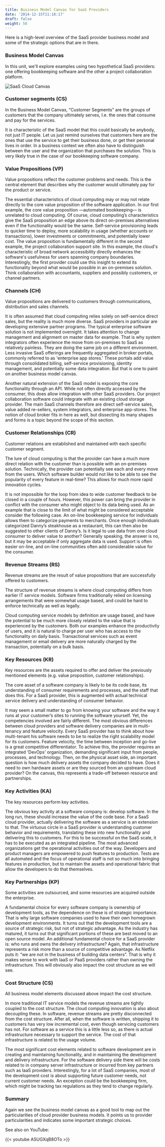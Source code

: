 ```yaml
---
title: Business Model Canvas for SaaS Providers
date: '2014-12-15T11:18:17'
draft: false
weight: 50
---
```


Here is a high-level overview of the SaaS provider business model and some of the strategic options that are in there.

### Business Model Canvas

 In this unit, we'll explore examples using two hypothetical SaaS providers: one offering bookkeeping software and the other a project collaboration platform.

![SaaS Cloud Canvas](BusinessCanvasSaaS.png)

### Customer segments (CS)

In the Business Model Canvas, “Customer Segments” are the groups of customers that the company ultimately serves, I.e. the ones that consume and pay for the services.

It is characteristic of the SaaS model that this could basically be anybody, not just IT people. Let us just remind ourselves that customers here are the ones that use the service to get their business done, or get their personal lives in order. In a business context we often also have to distinguish between the user and the organization that purchases the solution. This is very likely true in the case of our bookkeeping software company.

### Value Propositions (VP)

Value propositions reflect the customer problems and needs. This is the central element that describes why the customer would ultimately pay for the product or service.

The essential characteristics of cloud computing may or may not relate directly to the core value proposition of the software application. In our first example, the core value proposition —automated bookkeeping— is unrelated to cloud computing. Of course, cloud computing’s characteristics give the SaaS proposition an edge above its direct on-premises alternatives even if the functionality would be the same. Self-service provisioning leads to quicker time to deploy, more scalability in usage (whether accounts or transactions), lower investments or commitments, and potentially lower cost.
The value proposition is fundamentally different in the second example, the project collaboration support site. In this example, the cloud's characteristic of broad network accessibility directly enhances the software's usefulness for users spanning company boundaries.
Interestingly, the first provider could use this insight to extend its functionality beyond what would be possible in an on-premises solution. Think collaboration with accountants, suppliers and possibly customers, or channel partners.

### Channels (CH)

Value propositions are delivered to customers through communications, distribution and sales channels.

It is often assumed that cloud computing relies solely on self-service direct sales, but the reality is much more diverse. SaaS providers in particular are developing extensive partner programs.
The typical enterprise software solution is not implemented overnight. It takes attention to change management and alignment on master data for example. That is why system integrators often experience the move from on-premises to SaaS as relatively painless. They are doing the same job on a different environment.
Less invasive SaaS offerings are frequently aggregated in broker portals, commonly referred to as 'enterprise app stores.' These portals add value through consolidated billing, self-service provisioning, identity management, and potentially some data integration. But that is one to paint on another business model canvas.

Another natural extension of the SaaS model is exposing the core functionality through an API. While not often directly accessed by the consumer, this does allow integration with other SaaS providers. Our project collaboration software could integrate with an existing cloud storage provider.
The main SaaS channels therefore are direct self-service sales, value added re-sellers, system integrators, and enterprise app-stores. The notion of cloud broker fits in here as well, but dissecting its many shapes and forms is a topic beyond the scope of this section.

### Customer Relationships (CR)

Customer relations are established and maintained with each specific customer segment.

The lure of cloud computing is that the provider can have a much more direct relation with the customer than is possible with an on-premises solution. Technically, the provider can potentially see each and every move from the users. Which software builder would not like to be able to see the popularity of every feature in real-time? This allows for much more rapid innovation cycles.

It is not impossible for the loop from idea to wide customer feedback to be closed in a couple of hours.
However, this power can bring the provider in conflict with the consumer who might object to its data being used. As an example that is close to the limit of what might be considered acceptable consider the following case.
An on-line bookkeeping service for individuals allows them to categorize payments to merchants. Once enough individuals categorized Danny’s steakhouse as a restaurant, this can then also be suggested to other clients of Danny’s. Is it legal to use data from one cloud consumer to deliver value to another? Generally speaking, the answer is no, but it may be acceptable if only aggregate data is used.
Support is often easier on-line, and on-line communities often add considerable value for the consumer.

### Revenue Streams (RS)

Revenue streams are the result of value propositions that are successfully offered to customers.

The structure of revenue streams is where cloud computing differs from earlier IT service models. Software firms traditionally relied on licensing arrangements that were somewhat usage based, and could be hard to enforce technically as well as legally.

Cloud computing service models by definition are usage based, and have the potential to be much more closely related to the value that is experienced by the customers. Both our examples enhance the productivity of users, and it is natural to charge per user who has access to the functionality on daily basis. Transactional services such as event management or email delivery are more naturally charged by the transaction, potentially on a bulk basis.

### Key Resources (KR)

Key resources are the assets required to offer and deliver the previously mentioned elements (e.g. value proposition, customer relationships).

The core asset of a software company is likely to be its code base, its understanding of consumer requirements and processes, and the staff that does this. For a SaaS provider, this is augmented with actual technical service delivery and understanding of consumer behavior.

It may seem a small matter to go from knowing your software and the way it runs at your customer’s sites to running the software yourself. Yet, the competencies involved are fairly different.
The most obvious differences between cloud providers and software delivery companies are in multi-tenancy and feature velocity. Every SaaS provider has to think about how multi-tenant his software needs to be to realize the right scalability model for its customers. Feature velocity, the time between inception and go-live is a great competitive differentiator. To achieve this, the provider requires an integrated 'DevOps' organization, demanding significant input from people, processes, and technology.
Then, on the physical asset side, an important question is how much delivery assets the company decided to have. Does it need to own hardware assets or are they sourced from an upstream cloud provider? On the canvas, this represents a trade-off between resource and partnerships.

### Key Activities (KA)

The key resources perform key activities.

The obvious key activity at a software company is: develop software. In the long run, these should increase the value of the code base. For a SaaS cloud provider, actually delivering the software as a service is an extension to that. The virtuous circle in a SaaS provider is understanding customer behavior and requirements, translating these into new functionality and delivering this to customers.
For this to be successful on the SaaS scale, it has to be executed as an integrated pipeline. The most advanced organizations get the operational activities out of the way. Developers and product managers are empowered to push features to production. Tests are all automated and the focus of operational staff is not so much into bringing features in production, but to maintain the assets and operational fabric that allow the developers to do that themselves.

### Key Partnerships (KP)

Some activities are outsourced, and some resources are acquired outside the enterprise.

A fundamental choice for every software company is ownership of development tools, as the dependence on these is of strategic importance. That is why large software companies used to have their own homegrown development environments. It turns out that the development tools are a source of strategic risk, but not of strategic advantage. As the industry has matured, it turns out that significant portions of these are best moved to an open source model.
An additional fundamental choice for a SaaS provider is: who runs and owns the delivery infrastructure? Again, that infrastructure represents a risk more than a source of competitive advantage. As Netflix puts it: “we are not in the business of building data centers”. That is why it makes sense to work with IaaS or PaaS providers rather than owning the infrastructure. This will obviously also impact the cost structure as we will see.

### Cost Structure (CS)

All business model elements discussed above impact the cost structure.

In more traditional IT service models the revenue streams are tightly coupled to the cost structure. The cloud computing innovation is also about decoupling these.
In software, revenue streams are pretty disconnected from the cost structure. After all, when the software is written, shipping it to customers has very low incremental cost, even though servicing customers has not.
For software as a service this is a little less so, as there is actual infrastructure necessary to support the service.
The cost of that infrastructure is related to the usage volume.

The most significant cost elements related to software development are in creating and maintaining functionality, and in maintaining the development and delivery infrastructure. For the software delivery side there will be costs related to in company server infrastructure or incurred from key partners such as IaaS providers.
Interestingly, for a lot of SaaS companies, most of the development cost is about supporting future customer needs, not current customer needs. An exception could be the bookkeeping firm, which might be tracking tax regulations as they tend to change regularly.

### Summary

Again we see the business model canvas as a good tool to map out the particularities of cloud provider business models.
It points us to provider particularities and indicates some important strategic choices.

<div>
See also on YouTube:

{{< youtube ASUGXqB8OTo >}}
</div>